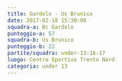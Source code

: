 ```yaml
---
title: Gardolo - Us Brunico
date: 2017-02-18 15:30:00
squadra-a: Bc Gardolo
punteggio-a: 57
squadra-b: Us Brunico
punteggio-b: 22
partite/squadra: under-13-16-17
luogo: Centro Sportivo Trento Nord
categoria: under 13
---
```

